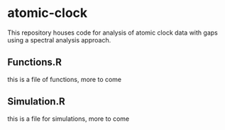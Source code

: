 # atomic-clock
This repository houses code for analysis of atomic clock data with gaps using a spectral analysis approach.

## Functions.R
this is a file of functions, more to come

## Simulation.R
this is a file for simulations, more to come
